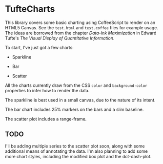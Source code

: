 TufteCharts
===========
This library covers some basic charting using CoffeeScript to render on an HTML5 Canvas. See the `test.html` and `test.coffee` files for example usage. The ideas are borrowed from the chapter *Data-Ink Maximization* in Edward Tufte's *The Visual Display of Quantitative Information*.

To start, I've just got a few charts:

* Sparkline

* Bar

* Scatter

All the charts currently draw from the CSS `color` and `background-color` properties to infer how to render the data.

The sparkline is best used in a small canvas, due to the nature of its intent.

The bar chart includes 25% markers on the bars and a slim baseline.

The scatter plot includes a range-frame.

TODO
----
I'll be adding multiple series to the scatter plot soon, along with some additional means of annotating the data. I'm also planning to add some more chart styles, including the modified box plot and the dot-dash-plot.